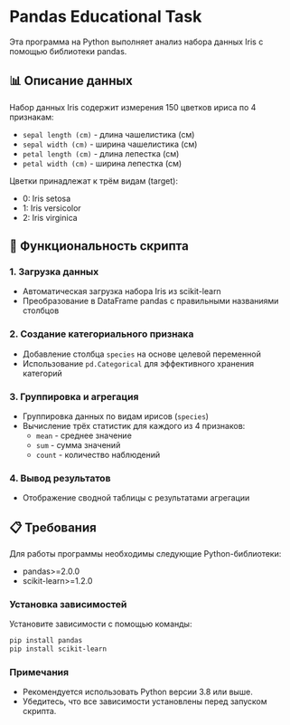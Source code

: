 # Pandas Educational Task

Эта программа на Python выполняет анализ набора данных Iris с помощью библиотеки pandas.

## 📊 Описание данных

Набор данных Iris содержит измерения 150 цветков ириса по 4 признакам:

- `sepal length (cm)` - длина чашелистика (см)
- `sepal width (cm)` - ширина чашелистика (см)
- `petal length (cm)` - длина лепестка (см)
- `petal width (cm)` - ширина лепестка (см)

Цветки принадлежат к трём видам (target):

- 0: Iris setosa
- 1: Iris versicolor
- 2: Iris virginica

## 🚀 Функциональность скрипта

### 1. Загрузка данных

- Автоматическая загрузка набора Iris из scikit-learn
- Преобразование в DataFrame pandas с правильными названиями столбцов

### 2. Создание категориального признака

- Добавление столбца `species` на основе целевой переменной
- Использование `pd.Categorical` для эффективного хранения категорий

### 3. Группировка и агрегация

- Группировка данных по видам ирисов (`species`)
- Вычисление трёх статистик для каждого из 4 признаков:
  - `mean` - среднее значение
  - `sum` - сумма значений
  - `count` - количество наблюдений

### 4. Вывод результатов

- Отображение сводной таблицы с результатами агрегации

## 📋 Требования

Для работы программы необходимы следующие Python-библиотеки:


- pandas>=2.0.0
- scikit-learn>=1.2.0


### Установка зависимостей

Установите зависимости с помощью команды:

```bash
pip install pandas
pip install scikit-learn
```

### Примечания

- Рекомендуется использовать Python версии 3.8 или выше.
- Убедитесь, что все зависимости установлены перед запуском скрипта.
